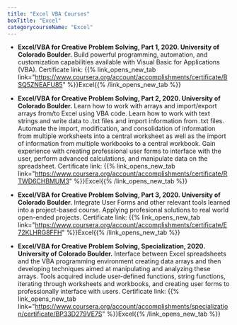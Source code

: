 ```yaml
---
title: "Excel VBA Courses"
boxTitle: "Excel"
categorycourseName: "Excel"
---
```

- __Excel/VBA for Creative Problem Solving, Part 1, 2020. University of Colorado Boulder.__
Build powerful programming, automation, and customization capabilities available with Visual Basic for Applications (VBA).
Certificate link: {{% link_opens_new_tab link="https://www.coursera.org/account/accomplishments/certificate/BSQ5ZNEAFU85" %}}Excel{{% /link_opens_new_tab %}}

- __Excel/VBA for Creative Problem Solving, Part 2, 2020. University of Colorado Boulder.__
Learn how to work with arrays and import/export arrays from/to Excel using VBA code. Learn how to work with text strings and write data to .txt files and import information from .txt files. Automate the import, modification, and consolidation of information from multiple worksheets into a central worksheet as well as the import of information from multiple workbooks to a central workbook. Gain experience with creating professional user forms to interface with the user, perform advanced calculations, and manipulate data on the spreadsheet.
Certificate link: {{% link_opens_new_tab link="https://www.coursera.org/account/accomplishments/certificate/RTWD6CHBMUM3" %}}Excel{{% /link_opens_new_tab %}}

- __Excel/VBA for Creative Problem Solving, Part 3, 2020. University of Colorado Boulder.__
Integrate User Forms and other relevant tools learned into a project-based course. Applying profesional solutions to real world open-ended projects.
Certificate link: {{% link_opens_new_tab link="https://www.coursera.org/account/accomplishments/certificate/E72KLHRG8FFH" %}}Excel{{% /link_opens_new_tab %}}

- __Excel/VBA for Creative Problem Solving, Specialization, 2020. University of Colorado Boulder.__
Interface between Excel spreadsheets and the VBA programming environment creating data arrays and then developing techniques aimed at manipulating and analyzing these arrays. Tools acquired include user-defined functions, string functions, iterating through worksheets and workbooks, and creating user forms to professionally interface with users. 
Certificate link: {{% link_opens_new_tab link="https://www.coursera.org/account/accomplishments/specialization/certificate/BP33D279VE7S" %}}Excel{{% /link_opens_new_tab %}}
